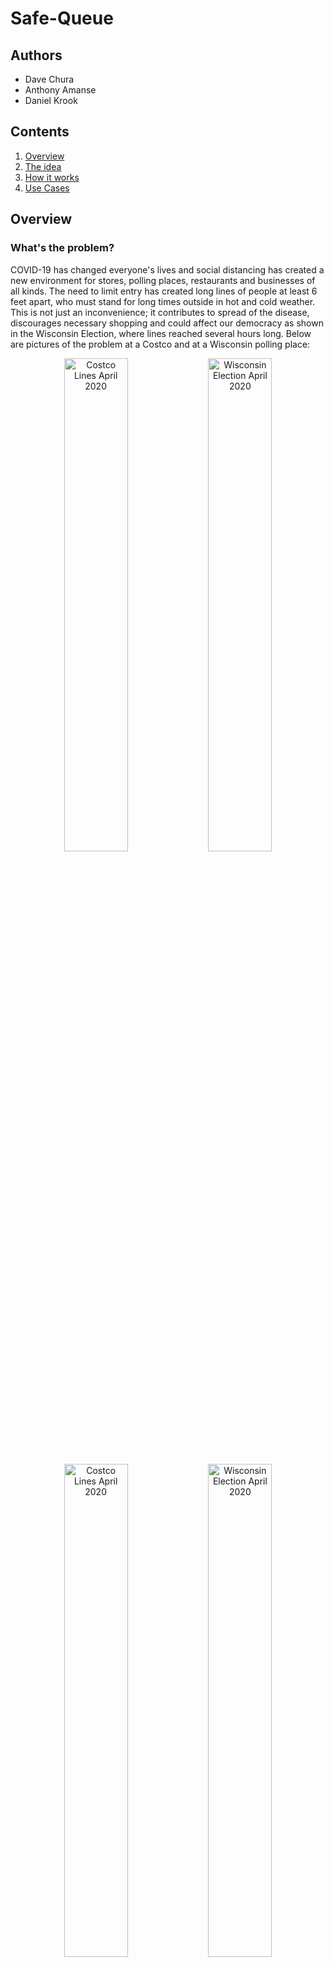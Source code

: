 # Safe-Queue

## Authors

- Dave Chura
- Anthony Amanse
- Daniel Krook


## Contents

1. [Overview](#overview)
2. [The idea](#the-idea)
3. [How it works](#how-it-works)
4. [Use Cases](#use-cases)


## Overview

### What's the problem?

COVID-19 has changed everyone's lives and social distancing has created a new environment for stores, polling places, restaurants and businesses of all kinds.  The need to limit entry has created long lines of people at least 6 feet apart, who must stand for long times outside in hot and cold weather.  This is not just an inconvenience; it contributes to spread of the disease, discourages necessary shopping and could affect our democracy as shown in the Wisconsin Election,  where lines reached several hours long.  Below are pictures of the problem at a Costco and at a Wisconsin polling place:

<p align="center">
<img src="./images/costco5.jpg" width="45%" title="Costco Lines April 2020">
<img src="./images/wisconsin1.jpg" width="45%" alt="Wisconsin Election April 2020">
</p>
<p align="center">
<img src="./images/costco1.jpg" width="45%" title="Costco Lines April 2020">
<img src="./images/wisconsin2.jpeg" width="45%" alt="Wisconsin Election April 2020">
</p>

<p align="center">
<img src="./images/costco7.jpg" width="45%" title="Costco Lines April 2020">
<img src="./images/wisconsin4.jpg" width="45%" alt="Wisconsin Election April 2020">
</p>

This is a problem that can impact thousands of businesses and possibly millions of people every single day.  Lines such as these discourage shopping, voting, take-out eating, and prevent older or more handicapped persons from participating. Given the large number of people in these lines every day, this has potential for spreading the disease despite efforts to distance.

The intent of Safe Queue is to solve this immediate problem immediately.  

In addition, because Safe Queue provides a value to consumers, it can be also be the means to collect (anonymous) data necessary for future analytics to understand human behavior in times of COVID-19 now and ahead. It may even inform and measure the process for returning to normalcy.


### How can technology help?

Of course, physical lines can be replaced by virtual lines, where people do not have to be physically in a line to "be in line". Virtual lines are "safe" because you are not near anyone while waiting, don't need masks or gloves while waiting, and aren't subject to bad weather (hot or cold) or  standing up. Even businesses with limited parking (such as a restaurants now doing all take-out) can take advantage of safe lines.

<b>We call each virtual line a "Safe Queue"</b>.

There are already many "reservation" systems available today, however these do not address the ad-hoc nature of shopping where the time taken by a customer in a store varies widely and the time they go is not planned. People want to go to stores when they want to go, and spend the time they need. As such, reservation systems cannot handle the on-demand nature of shopping (and voting) that people see as "normal". This kind of behavior cannot be reserved effectively and businesses cannot schedule such behavior effectively. In these COVID-19 times, restoring the ability to just go to the store brings back a sense of normalcy, and a safe queue can help do so while preventing spread of the disease.

Furthermore, reservation systems are hard to use, including sign-ups, emails, calendars, time-slots, personal information, and a promise to show up in the future, which must be managed by businesses.  Stores (e.g. Costco) will find it impossible to use reservation systems for on-demand shopping; Polling places will find it impossible to create reservations for voting - voting is a right, and missing your reservation isn't a viable option for democracy.

<b>SAFE QUEUE IS COMPLETELY DIFFERENT FROM A RESERVATION SYSTEM.</b>


## The idea

<b>SAFE QUEUE IS A COMPLETELY DIFFERENT IDEA THAN A RESERVATION SYSTEM</b>. It does create virtual lines ("safe queues") but it directly solves the on-demand nature that consumers want as normal for shopping. It does so with a unique combination of technologies that result in queuing that is simple and safe in COVID-19 times, both for consumers and employees.  It eliminates the problems characterized by the lines in the pictures above.

Safe Queue is an amazingly easy to use web-app that for both the business (or polling place) and the consumer. It requires no downloads or registration and is completely self-service for businesses. Absolutely no personal information is required, and consumers can be in line at a business within seconds.   Consumers use the web-app to join "safe queues" and businesses use the web-app to manage entry into their business. A business can have as many safe queues as they want, managing each independently.

<p align="center">
<img src="./images/screenshots/screenshot_logo_device.png" width="25%" title="Safe Queue Home screen">
</p>

Safe Queue is realized as a web-based app (at a known URL) with cloud services (including computing, middleware, databases, notifications, geolocation, geocoding). The web-app is implemented in react-js and all cloud services have been deployed in the IBM Cloud.  <b>Safe Queue was developed from the Community starter kit supplied by IBM as part of the 2020 Call For Code Global Challenge to take on COVID-19.</b>


## How it works

<b>The primary element of Safe Queue is GPS location.</b>  The web-app uses your GPS location as a condition for entering the 'safe queue' of a business.  A consumer can enter a line for a business if he is located within 1000 feet of the business.  It doesn't matter who you are, as long as you are nearby and stay nearby. Typically you will be waiting in your car where you are 'safe' rather than standing outside in a line with lots of other people, subject to spread of the virus, the weather (hot or cold) and ability to stand for a long time. If you drive away from the business, you are removed from the line automatically by the App.  The app provides directions to businesses and clearly shows when you can get in line at a business (i.e. you are close enough to it)

A business creates a 'safe queue' for itself using the same App. The manager (or employee) creates the queue, where the GPS location of that person becomes the location used for the business.  This becomes published where consumers see it in their Apps (based upon their location).  The app reverse-geocodes the location into an address so the business does not need to enter (though it can edit it).  Once created, an employee of the business controls the actual entry of people with a few simple buttons. Anyone who shows up long before opening hours can get in line, provided they stay close to the business!  Note that a business can create several safe queues, perhaps segregating them by entrance location (e.g. contractor vs. consumer), by age (e.g. over 65 line), or by type (e.g. Instacart shoppers vs individuals)

<b>Another key element of Safe Queue is a QR-Code.</b>  The identity of persons in line is encapsulated in a randomly-generated QR Code by the App,  which is scanned by the business to validate entry.  This requires nothing from the user, so is super-easy to use. In addition, it is completely anonymous, as consumers expect when shopping.

<b>Another key element of Safe Queue is Push Notifications.</b>  The employee at the business manages the line using the Safe Queue App, and notifies consumers when they should come in. The system automatically notifies the next few people in line that their time is coming soon.  There is no texting, cell phone numbers or any other personal information used, so this is again super easy for consumers and anonymous as well.

<b>The last key element of Safe Queue is Voice Alerts.</b> Consumers get typical notifications through texting or notifications, but Safe Queue adds brief audio to them.  Instead of a ding, they hear a short message like: "This is Safe Queue, you are next in line".  Consumers do not have to watch their phones continuously and can do other things while waiting. The voice alert is much more user friendly.

See the screenshots and detailed use cases below. There is also a <b>the video demonstrating Safe Queue in action </b>
<a href="http://www.enclayvegroup.com/safequeue_demo.mp4">here</a> and in the videos folder of this project.

## Use Cases

<b>1. A CONSUMER GOES TO A STORE</b>: A consumer wants to go to Costco for a number of items.  He oe Safe Queue, taps on 'CUSTOMER' and sees his Costco has a 'safe queue' (and also sees the number of people in line). Great, he isn't close to the store, so can't get in line yet. He drives to the Costco and when he gets close enough (1000 feet) to the store, his app turns green for Costco. He taps on it (it is an obvious large green area), confirms, and he's entered into the line. He parks his car and waits there, safe and sound.
<p align="center">
<table style="width:100%; border:0;">
<colgroup>
      <col span="1" style="width: 20%;">
      <col span="1" style="width: 30%;">
      <col span="1" style="width: 20%;">
      <col span="1" style="width: 30%;">
   </colgroup>
   <tbody>
<tr>
<th>
Tap on 'CUSTOMER'. A list of published safe queues ordered by distance  appears. One of more are green, indicating you are close enough to join that safe queue.
</th>
<th>
<img src="./images/screenshots/screenshot_selectqueue_device.png"  title="Safe Queue lines available">
</th>
<th>
Tap the a green  entry, which confirms you want to join the safe queue and enter an optional nickname. 'frank' was typed in this case.
</th>
<th>
<img src="./images/screenshots/screenshot_inqueue_device.png"  title="Safe Queue waiting">
</th>
</tr>
</trbody>
</table>
</p>

As his turn in line approaches, he receives push notifications with audio alerts starting at fourth in line and including:  "this is Safe Queue, you are now second in line" so he can get ready,  and then finally: "this is safe queue, you can go in now.".  

He leaves his car and goes in, shows his QR Code to the employee who scans it (also using the App) which confirms he is the next one in line.  The successful scan then removes him from the line and notifications go out to everyone else waiting.

<b>2. A BUSINESS CREATES A SAFE QUEUE</b>:  A manager (or employee) of a business opens up the Safe Queue App, taps on "MANAGER" and sees an empty list. He taps on Add and enters the business name, an optional logo, and an address (though this is pre-populated by the App from the GPS location).  He then taps on Save, which publishes this for consumers to find (as per CONSUMER use case above).
<p align="center">
<img src="./images/screenshots/screenshot_manage_create_device.png" width="25%" title="Safe Queue Home screen">
</p>
He then see a list, which includes what he created. He taps on it to manage it (see BUSINESS MANAGE use case below).  
Note that a business can have as many safe queues at their location as they want, each managed by one or more employees.


<b>3. A BUSINESS MANAGES ENTRY TO A STORE</b>:
After having create a safe queue (see use case above), an employee at an entrance to the store uses the app to control entry.
<p align="center">
<table style="width:100%; border:0;">
<colgroup>
      <col span="1" style="width: 20%;">
      <col span="1" style="width: 30%;">
      <col span="1" style="width: 20%;">
      <col span="1" style="width: 30%;">
   </colgroup>
   <tbody>
<tr>
<th>
The employee sees the safe queue. To let someone in, he taps on the "Notify Next Customer". When the customer just notified arrives, he taps on "Scan Customer" which opens the scanner.
</th>
<th>
<img src="./images/screenshots/screenshot_manage_device.png" title="Safe Queue management">
</th>
<th>
Scanning the QR-Code, the app verifies he is next in safe queue, which removes him from the line and notifies others they have moved up (with an audio alert).
</th>
<th>
<img src="./images/screenshots/screenshot_manage_scan_device.png" title="Safe Queue management">
</th>
</tbody>
</table>
</p>

## License
Portions of this software originated from the Community starter kit supplied by IBM as part of the 2020 Call For Code Global Challenge to take on COVID-19, which include the following notice:

Copyright (c) Facebook, Inc. and its affiliates.
 * This source code is licensed under the MIT license found in the
 * LICENSE file in the root directory of this source tree.

Other portions of this software were developed by enclayve Group, LLC and include the following notice:

Copyright 2020 ENCLAYVE GROUP LLC

   Licensed under the Apache License, Version 2.0 (the "License");
   you may not use any file except in compliance with the License.
   You may obtain a copy of the License at

       http://www.apache.org/licenses/LICENSE-2.0

   Unless required by applicable law or agreed to in writing, software
   distributed under the License is distributed on an "AS IS" BASIS,
   WITHOUT WARRANTIES OR CONDITIONS OF ANY KIND, either express or implied.
   See the License for the specific language governing permissions and
   limitations under the License.
